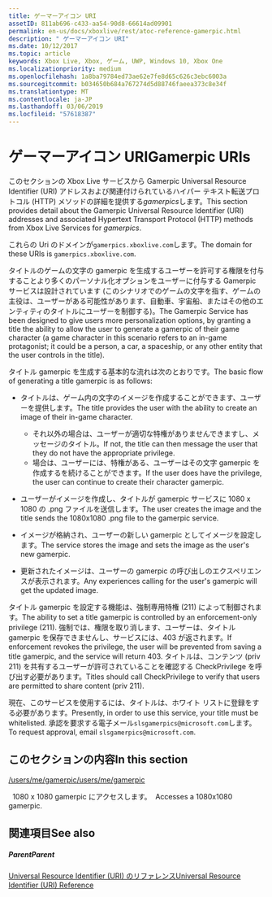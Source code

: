 ```yaml
---
title: ゲーマーアイコン URI
assetID: 811ab696-c433-aa54-90d8-66614ad09901
permalink: en-us/docs/xboxlive/rest/atoc-reference-gamerpic.html
description: " ゲーマーアイコン URI"
ms.date: 10/12/2017
ms.topic: article
keywords: Xbox Live, Xbox, ゲーム, UWP, Windows 10, Xbox One
ms.localizationpriority: medium
ms.openlocfilehash: 1a8ba79784ed73ae62e7fe8d65c626c3ebc6003a
ms.sourcegitcommit: b034650b684a767274d5d88746faeea373c8e34f
ms.translationtype: MT
ms.contentlocale: ja-JP
ms.lasthandoff: 03/06/2019
ms.locfileid: "57618387"
---
```

# <a name="gamerpic-uris"></a><span data-ttu-id="31990-104">ゲーマーアイコン URI</span><span class="sxs-lookup"><span data-stu-id="31990-104">Gamerpic URIs</span></span>
 
<span data-ttu-id="31990-105">このセクションの Xbox Live サービスから Gamerpic Universal Resource Identifier (URI) アドレスおよび関連付けられているハイパー テキスト転送プロトコル (HTTP) メソッドの詳細を提供する*gamerpics*します。</span><span class="sxs-lookup"><span data-stu-id="31990-105">This section provides detail about the Gamerpic Universal Resource Identifier (URI) addresses and associated Hypertext Transport Protocol (HTTP) methods from Xbox Live Services for *gamerpics*.</span></span>
 
<span data-ttu-id="31990-106">これらの Uri のドメインが`gamerpics.xboxlive.com`します。</span><span class="sxs-lookup"><span data-stu-id="31990-106">The domain for these URIs is `gamerpics.xboxlive.com`.</span></span>
 
<span data-ttu-id="31990-107">タイトルのゲームの文字の gamerpic を生成するユーザーを許可する権限を付与することより多くのパーソナル化オプションをユーザーに付与する Gamerpic サービスは設計されています (このシナリオでのゲームの文字を指す、ゲームの主役は、ユーザーがある可能性があります、自動車、宇宙船、またはその他のエンティティのタイトルにユーザーを制御する)。</span><span class="sxs-lookup"><span data-stu-id="31990-107">The Gamerpic Service has been designed to give users more personalization options, by granting a title the ability to allow the user to generate a gamerpic of their game character (a game character in this scenario refers to an in-game protagonist; it could be a person, a car, a spaceship, or any other entity that the user controls in the title).</span></span>
 
<span data-ttu-id="31990-108">タイトル gamerpic を生成する基本的な流れは次のとおりです。</span><span class="sxs-lookup"><span data-stu-id="31990-108">The basic flow of generating a title gamerpic is as follows:</span></span>
 
   * <span data-ttu-id="31990-109">タイトルは、ゲーム内の文字のイメージを作成することができます、ユーザーを提供します。</span><span class="sxs-lookup"><span data-stu-id="31990-109">The title provides the user with the ability to create an image of their in-game character.</span></span> 
     * <span data-ttu-id="31990-110">それ以外の場合は、ユーザーが適切な特権がありませんできますし、メッセージのタイトル。</span><span class="sxs-lookup"><span data-stu-id="31990-110">If not, the title can then message the user that they do not have the appropriate privilege.</span></span>
     * <span data-ttu-id="31990-111">場合は、ユーザーには、特権がある、ユーザーはその文字 gamerpic を作成するを続けることができます。</span><span class="sxs-lookup"><span data-stu-id="31990-111">If the user does have the privilege, the user can continue to create their character gamerpic.</span></span>
  
   * <span data-ttu-id="31990-112">ユーザーがイメージを作成し、タイトルが gamerpic サービスに 1080 x 1080 の .png ファイルを送信します。</span><span class="sxs-lookup"><span data-stu-id="31990-112">The user creates the image and the title sends the 1080x1080 .png file to the gamerpic service.</span></span>
   * <span data-ttu-id="31990-113">イメージが格納され、ユーザーの新しい gamerpic としてイメージを設定します。</span><span class="sxs-lookup"><span data-stu-id="31990-113">The service stores the image and sets the image as the user's new gamerpic.</span></span>
   * <span data-ttu-id="31990-114">更新されたイメージは、ユーザーの gamerpic の呼び出しのエクスペリエンスが表示されます。</span><span class="sxs-lookup"><span data-stu-id="31990-114">Any experiences calling for the user's gamerpic will get the updated image.</span></span>
  
<span data-ttu-id="31990-115">タイトル gamerpic を設定する機能は、強制専用特権 (211) によって制御されます。</span><span class="sxs-lookup"><span data-stu-id="31990-115">The ability to set a title gamerpic is controlled by an enforcement-only privilege (211).</span></span> <span data-ttu-id="31990-116">強制では、権限を取り消します、ユーザーは、タイトル gamerpic を保存できませんし、サービスには、403 が返されます。</span><span class="sxs-lookup"><span data-stu-id="31990-116">If enforcement revokes the privilege, the user will be prevented from saving a title gamerpic, and the service will return 403.</span></span> <span data-ttu-id="31990-117">タイトルは、コンテンツ (priv 211) を共有するユーザーが許可されていることを確認する CheckPrivilege を呼び出す必要があります。</span><span class="sxs-lookup"><span data-stu-id="31990-117">Titles should call CheckPrivilege to verify that users are permitted to share content (priv 211).</span></span>
 
<span data-ttu-id="31990-118">現在、このサービスを使用するには、タイトルは、ホワイト リストに登録をする必要があります。</span><span class="sxs-lookup"><span data-stu-id="31990-118">Presently, in order to use this service, your title must be whitelisted.</span></span> <span data-ttu-id="31990-119">承認を要求する電子メール`slsgamerpics@microsoft.com`します。</span><span class="sxs-lookup"><span data-stu-id="31990-119">To request approval, email `slsgamerpics@microsoft.com`.</span></span>
 
<a id="ID4EGC"></a>

 
## <a name="in-this-section"></a><span data-ttu-id="31990-120">このセクションの内容</span><span class="sxs-lookup"><span data-stu-id="31990-120">In this section</span></span>

[<span data-ttu-id="31990-121">/users/me/gamerpic</span><span class="sxs-lookup"><span data-stu-id="31990-121">/users/me/gamerpic</span></span>](uri-usersmegamerpic.md)

<span data-ttu-id="31990-122">&nbsp;&nbsp;1080 x 1080 gamerpic にアクセスします。</span><span class="sxs-lookup"><span data-stu-id="31990-122">&nbsp;&nbsp;Accesses a 1080x1080 gamerpic.</span></span>
 
<a id="ID4EMC"></a>

 
## <a name="see-also"></a><span data-ttu-id="31990-123">関連項目</span><span class="sxs-lookup"><span data-stu-id="31990-123">See also</span></span>
 
<a id="ID4EOC"></a>

 
##### <a name="parent"></a><span data-ttu-id="31990-124">Parent</span><span class="sxs-lookup"><span data-stu-id="31990-124">Parent</span></span> 

[<span data-ttu-id="31990-125">Universal Resource Identifier (URI) のリファレンス</span><span class="sxs-lookup"><span data-stu-id="31990-125">Universal Resource Identifier (URI) Reference</span></span>](../atoc-xboxlivews-reference-uris.md)

   